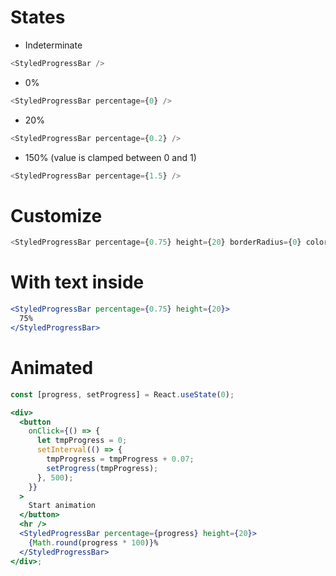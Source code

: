 # States

- Indeterminate

```js
<StyledProgressBar />
```

- 0%

```js
<StyledProgressBar percentage={0} />
```

- 20%

```js
<StyledProgressBar percentage={0.2} />
```

- 150% (value is clamped between 0 and 1)

```js
<StyledProgressBar percentage={1.5} />
```

# Customize

```js
<StyledProgressBar percentage={0.75} height={20} borderRadius={0} color="primary.400" backgroundColor="red.700" />
```

# With text inside

```jsx
<StyledProgressBar percentage={0.75} height={20}>
  75%
</StyledProgressBar>
```

# Animated

```jsx
const [progress, setProgress] = React.useState(0);

<div>
  <button
    onClick={() => {
      let tmpProgress = 0;
      setInterval(() => {
        tmpProgress = tmpProgress + 0.07;
        setProgress(tmpProgress);
      }, 500);
    }}
  >
    Start animation
  </button>
  <hr />
  <StyledProgressBar percentage={progress} height={20}>
    {Math.round(progress * 100)}%
  </StyledProgressBar>
</div>;
```
